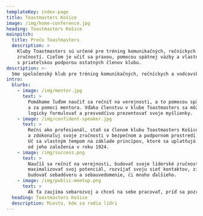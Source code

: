 ```yaml
---
templateKey: index-page
title: Toastmasters Košice
image: /img/home-conference.jpg
heading: Toastmasters Košice
mainpitch:
  title: Prečo Toastmasters
  description: >
    Kluby Toastmasters sú určené pre tréning komunikačných, rečníckych a vodcovských
    zručností. Cieľom je učiť sa praxou, pomocou spätnej väzby a vlastným tempom
    s priateľskou podporou ostatných členov klubu.
description: >-
  Sme spoločenský klub pre tréning komunikačných, rečníckych a vodcovských zručností.
intro:
  blurbs:
    - image: /img/mentor.jpg
      text: >
        Pomáhame ľuďom naučiť sa rečniť na verejnosti, a to pomocou spätnej väzby
        a za pomoci mentora. Vďaka členstvu v klube Toastmasters sa môžeš naučiť
        logicky formulovať a presvedčivo prezentovať svoje myšlienky.
    - image: /img/confident-speaker.jpg
      text: >
        Rečni ako profesionál, staň sa členom klubu Toastmasters Košice. Rozvíjaj
        a zdokonaľuj svoje zručnosti v bezpečnom a podpornom prostredí nášho klubu.
        Uč sa vlastným tempom na základe princípov, ktoré sa uplatňujú v Toastmasters International
        od jeho založenia v roku 1924.
    - image: /img/success.png
      text: >
        Naučíš sa rečniť na verejnosti, budovať svoje líderské zručnosti,
        maximalizovať svoj potenciál, rozvíjať svoju sieť kontaktov, získať konkurenčnú výhodu v povolaní,
        budovať sebadôveru a sebauvedomenie, či mnoho ďalšieho.
    - image: /img/public-meetup.png
      text: >
        Ak ťa zaujíma sebarozvoj a chceš na sebe pracovať, príď sa pozrieť na jedno zo stretnutí nášho klubu.
  heading: Toastmasters Košice
  description: Miesto, kde sa rodia lídri
---
```

